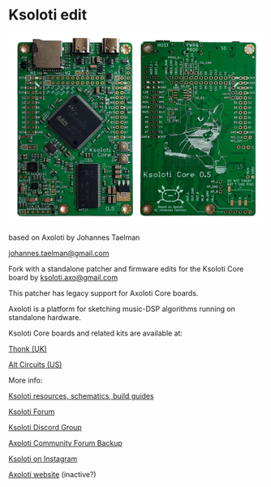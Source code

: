 # Ksoloti edit

![Ksoloti Core front and back](/doc/ksoloti_core_front_and_back.jpg)

based on Axoloti by Johannes Taelman

johannes.taelman@gmail.com

Fork with a standalone patcher and firmware edits for the Ksoloti Core board by ksoloti.axo@gmail.com


This patcher has legacy support for Axoloti Core boards.


Axoloti is a platform for sketching music-DSP algorithms running on standalone hardware.




Ksoloti Core boards and related kits are available at:


[Thonk (UK)](https://www.thonk.co.uk/brand/ksoloti)


[Alt Circuits (US)](https://altcircuits.myshopify.com/)


More info:


[Ksoloti resources, schematics, build guides](https://ksoloti.github.io)

[Ksoloti Forum](https://ksoloti.discourse.group)


[Ksoloti Discord Group](https://discord.com/invite/629kNnhj5R)


[Axoloti Community Forum Backup](https://sebiik.github.io/community.axoloti.com.backup/)


[Ksoloti on Instagram](https://instagram.com/ksoloti.axo/)


[Axoloti website](http://www.axoloti.com) (inactive?)



